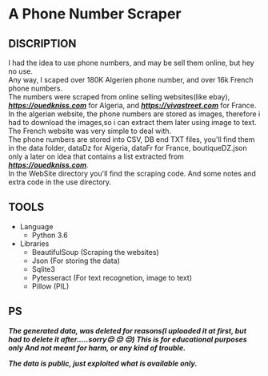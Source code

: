 # A Phone Number Scraper

## DISCRIPTION

I had the idea to use phone numbers, and may be sell them online,
but hey no use.  
Any way, I scaped over 180K Algerien phone number, and over 16k French phone numbers.  
The numbers were scraped from online selling websites(like ebay),
***<https://ouedkniss.com>*** for Algeria, and ***<https://vivastreet.com>*** for France. In the algerian website, the phone numbers are stored as images, therefore i had to download the images,so i can extract them later using image to text. The French website was very simple to deal with.  
The phone numbers are stored into CSV, DB end TXT files, you'll find them in the data folder, dataDz for Algeria, dataFr for France, boutiqueDZ.json only a later on idea that contains a list extracted from ***<https://ouedkniss.com>***.  
In the WebSite directory you'll find the scraping code. And some notes and extra code in the use directory.

## TOOLS

* Language
  * Python 3.6
* Libraries
  * BeautifulSoup (Scraping the websites)
  * Json (For storing the data)
  * Sqlite3
  * Pytesseract (For text recognetion, image to text)
  * Pillow (PIL)

## PS

***The generated data, was deleted for reasons(I uploaded it at first, but had to delete it after.....sorry:unamused: :unamused: :unamused:)***
***This is for educational purposes only And not meant for harm, or any kind of trouble.***

***The data is public, just exploited what is available only.***
